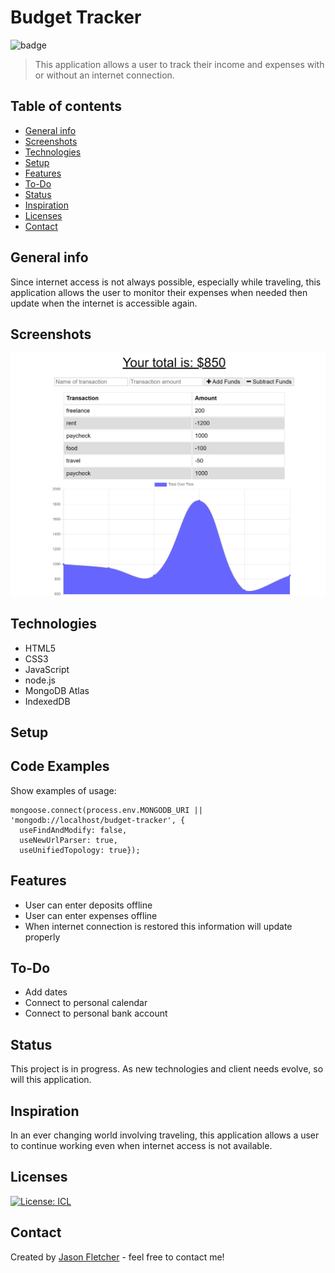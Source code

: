# Budget Tracker
  ![badge](https://img.shields.io/badge/Created_With-LOVE-pink.svg)

> This application allows a user to track their income and expenses with or without an internet connection.

## Table of contents
* [General info](#general-info)
* [Screenshots](#screenshots)
* [Technologies](#technologies)
* [Setup](#setup)
* [Features](#features)
* [To-Do](#to-do)
* [Status](#status)
* [Inspiration](#inspiration)
* [Licenses](#licenses)
* [Contact](#contact)

## General info
Since internet access is not always possible, especially while traveling, this application allows the user to monitor their expenses when needed then update when the internet is accessible again.

## Screenshots
![Example screenshot](./public/images/screenshot.png)

## Technologies
* HTML5
* CSS3
* JavaScript
* node.js
* MongoDB Atlas
* IndexedDB

## Setup


## Code Examples
Show examples of usage:
```
mongoose.connect(process.env.MONGODB_URI || 'mongodb://localhost/budget-tracker', {
  useFindAndModify: false,
  useNewUrlParser: true,
  useUnifiedTopology: true});
```

## Features
* User can enter deposits offline
* User can enter expenses offline
* When internet connection is restored this information will update properly

## To-Do
* Add dates
* Connect to personal calendar
* Connect to personal bank account

## Status
This project is in progress.  As new technologies and client needs evolve, so will this application.

## Inspiration
In an ever changing world involving traveling, this application allows a user to continue working even when internet access is not available.

## Licenses
[![License: ICL](https://img.shields.io/badge/License-ISC-blue.svg)](https://opensource.org/licenses/ISC)  

## Contact
Created by [Jason Fletcher](blueink38@yahoo.com) - feel free to contact me!